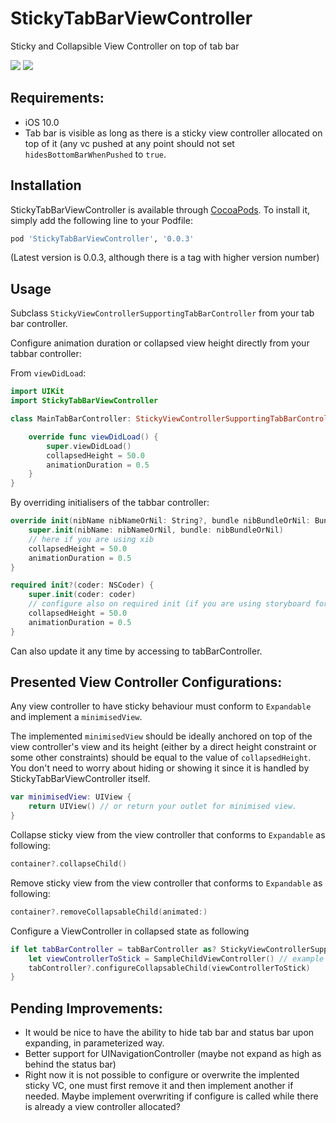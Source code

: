 # StickyTabBarViewController
Sticky and Collapsible View Controller on top of tab bar

![](https://media.giphy.com/media/W519AMUoGGIDx8eHBE/giphy.gif)
![](https://media.giphy.com/media/eNvbHbouudojLUu1dZ/giphy.gif)

## Requirements:
- iOS 10.0
- Tab bar is visible as long as there is a sticky view controller allocated on top of it (any vc pushed at any point should not set ```hidesBottomBarWhenPushed``` to ```true```.

## Installation

StickyTabBarViewController is available through [CocoaPods](http://cocoapods.org). To install
it, simply add the following line to your Podfile:

```ruby
pod 'StickyTabBarViewController', '0.0.3'
```
(Latest version is 0.0.3, although there is a tag with higher version number)

## Usage

Subclass ```StickyViewControllerSupportingTabBarController``` from your tab bar controller.

Configure animation duration or collapsed view height directly from your tabbar controller:

From ```viewDidLoad```:

```swift
import UIKit
import StickyTabBarViewController

class MainTabBarController: StickyViewControllerSupportingTabBarController {

    override func viewDidLoad() {
        super.viewDidLoad()
        collapsedHeight = 50.0
        animationDuration = 0.5
    }
}

```

By overriding initialisers of the tabbar controller:

```swift
override init(nibName nibNameOrNil: String?, bundle nibBundleOrNil: Bundle?) {
    super.init(nibName: nibNameOrNil, bundle: nibBundleOrNil)
    // here if you are using xib
    collapsedHeight = 50.0
    animationDuration = 0.5
}

required init?(coder: NSCoder) {
    super.init(coder: coder)
    // configure also on required init (if you are using storyboard for example)
    collapsedHeight = 50.0
    animationDuration = 0.5
}
```

Can also update it any time by accessing to tabBarController.

## Presented View Controller Configurations:

Any view controller to have sticky behaviour must conform to ```Expandable``` and implement a ```minimisedView```.

The implemented ```minimisedView``` should be ideally anchored on top of the view controller's view and its height (either by a direct height constraint or some other constraints) should be equal to the value of ```collapsedHeight```. You don't need to worry about hiding or showing it since it is handled by StickyTabBarViewController itself.

```swift
var minimisedView: UIView {
    return UIView() // or return your outlet for minimised view.
}
```

Collapse sticky view from the view controller that conforms to ```Expandable``` as following:

```swift
container?.collapseChild()
```

Remove sticky view from the view controller that conforms to ```Expandable``` as following:

```swift
container?.removeCollapsableChild(animated:)
```
Configure a ViewController in collapsed state as following

```swift
if let tabBarController = tabBarController as? StickyViewControllerSupportingTabBarController {
    let viewControllerToStick = SampleChildViewController() // example VC
    tabController?.configureCollapsableChild(viewControllerToStick)
}
```

## Pending Improvements:
- It would be nice to have the ability to hide tab bar and status bar upon expanding, in parameterized way.
- Better support for UINavigationController (maybe not expand as high as behind the status bar)
- Right now it is not possible to configure or overwrite the implented sticky VC, one must first remove it and then implement another if needed. Maybe implement overwriting if configure is called while there is already a view controller allocated?
